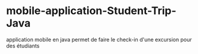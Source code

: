 # mobile-application-Student-Trip-Java
application mobile en java permet de faire le check-in d'une excursion pour des étudiants
